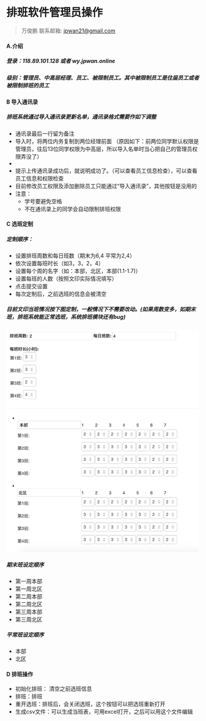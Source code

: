 # 排班软件管理员操作
> 万俊鹏 
> 联系邮箱: jpwan21@gmail.com

#### A.介绍
##### 登录：118.89.101.128 或者 wy.jpwan.online
##### 级别：管理员、中高层经理、员工、被限制员工。其中被限制员工是往届员工或者被限制排班的员工
#### B 导入通讯录
##### 排班系统通过导入通讯录更新名单，通讯录格式需要作如下调整
* 通讯录最后一行留为备注
* 导入时，将两位内务复制到两位经理前面 （原因如下：前两位同学默认权限是管理员，往后13位同学权限为中高层，所以导入名单时当心把自己的管理员权限弄没了）
* 
* 提示上传通讯录成功后，就说明成功了。（可以查看员工信息检查），可以查看员工信息和权限检查
* 目前修改员工权限及添加删除员工只能通过“导入通讯录”，其他按钮是没用的
* 注意：
  + 学号要避免空格 
  + 不在通讯录上的同学会自动限制排班权限

#### C 选班定制
##### 定制顺序：
* 设置排班周数和每日班数（期末为6,4 平常为2,4）
* 依次设置每班时长（如3，3，2，4）
* 设置每个周的名字（如：本部，北区，本部(1.1-1.7)）
* 设置每班的人数（按照文印实际情况填写）
* 点击提交设置
* 每次定制后，之前选班的信息会被清空

##### 目前文印当班情况按下图定制，一般情况下不需要改动。(如果周数变多，如期末班，排班系统能正常选班，系统排班模块还有bug)
![](1.png)

##### 期末班设定顺序
* 第一周本部
* 第一周北区
* 第二周本部
* 第二周北区
* 第三周本部
* 第三周北区

##### 平常班设定顺序 
* 本部
* 北区

#### D 排班操作
* 初始化排班： 清空之前选班信息
* 排班：排班
* 重开选班：排班后，会关闭选班，这个按钮可以把选班重新打开
* 生成csv文件：可以生成当班表，可用excel打开，之后可以用这个文件编辑




